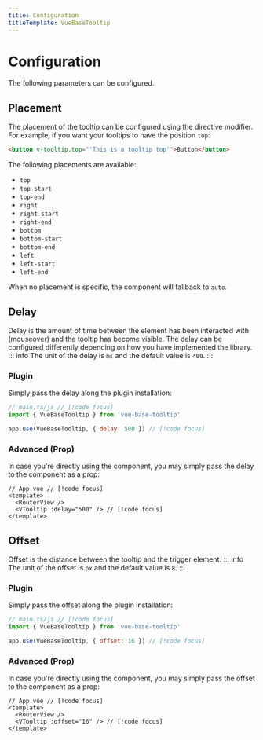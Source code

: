 ```yaml
---
title: Configuration
titleTemplate: VueBaseTooltip
---
```


# Configuration
The following parameters can be configured.

## Placement
The placement of the tooltip can be configured using the directive modifier. For example, if you want your tooltips to have the position `top`:

```html
<button v-tooltip.top="'This is a tooltip top'">Button</button>
```
The following placements are available:
* `top`
* `top-start`
* `top-end`
* `right`
* `right-start`
* `right-end`
* `bottom`
* `bottom-start`
* `bottom-end`
* `left`
* `left-start`
* `left-end`

When no placement is specific, the component will fallback to `auto`.

## Delay
Delay is the amount of time between the element has been interacted with (mouseover) and the tooltip has become visible. The delay can be configured differently depending on how you have implemented the library.
::: info
The unit of the delay is `ms` and the default value is `400`.
:::

### Plugin
Simply pass the delay along the plugin installation:
```js
// main.ts/js // [!code focus]
import { VueBaseTooltip } from 'vue-base-tooltip'

app.use(VueBaseTooltip, { delay: 500 }) // [!code focus]
```

### Advanced (Prop)
In case you're directly using the component, you may simply pass the delay to the component as a prop:
```vue
// App.vue // [!code focus]
<template>
  <RouterView />
  <VTooltip :delay="500" /> // [!code focus]
</template>
```

## Offset
Offset is the distance between the tooltip and the trigger element.
::: info
The unit of the offset is `px` and the default value is `8`.
:::

### Plugin
Simply pass the offset along the plugin installation:
```js
// main.ts/js // [!code focus]
import { VueBaseTooltip } from 'vue-base-tooltip'

app.use(VueBaseTooltip, { offset: 16 }) // [!code focus]
```

### Advanced (Prop)
In case you're directly using the component, you may simply pass the offset to the component as a prop:
```vue
// App.vue // [!code focus]
<template>
  <RouterView />
  <VTooltip :offset="16" /> // [!code focus]
</template>
```
